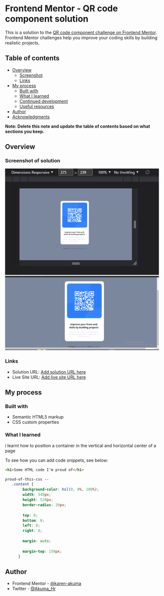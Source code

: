 # Frontend Mentor - QR code component solution

This is a solution to the [QR code component challenge on Frontend Mentor](https://www.frontendmentor.io/challenges/qr-code-component-iux_sIO_H). Frontend Mentor challenges help you improve your coding skills by building realistic projects. 

## Table of contents

- [Overview](#overview)
  - [Screenshot](#screenshot)
  - [Links](#links)
- [My process](#my-process)
  - [Built with](#built-with)
  - [What I learned](#what-i-learned)
  - [Continued development](#continued-development)
  - [Useful resources](#useful-resources)
- [Author](#author)
- [Acknowledgments](#acknowledgments)

**Note: Delete this note and update the table of contents based on what sections you keep.**

## Overview

### Screenshot of solution

![](./mobile%20view%20qr%20challenge.png)
![](./Screenshot%202022-08-30%20225211.png)


### Links

- Solution URL: [Add solution URL here](https://your-solution-url.com)
- Live Site URL: [Add live site URL here](https://your-live-site-url.com)

## My process

### Built with

- Semantic HTML5 markup
- CSS custom properties

### What I learned

i learnt how to position a container in the vertical and horizontal center of a page

To see how you can add code snippets, see below:

```html
<h1>Some HTML code I'm proud of</h1>

```
```css
proud-of-this-css -- 
   .content {
        background-color: hsl(0, 0%, 100%);
        width: 340px;
        height: 520px;
        border-radius: 20px;
      
        top: 0;
        bottom: 0;
        left: 0;
        right: 0;
      
        margin: auto;
      
        margin-top: 150px;
      }
```

## Author
- Frontend Mentor - [@karen-akuma](https://www.frontendmentor.io/profile/karen-akuma)
- Twitter - [@Akuma_Hr](https://www.twitter.com/Akuma_Hr)

